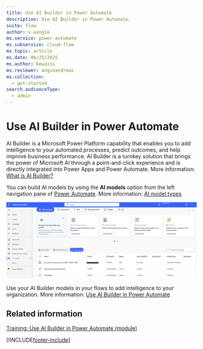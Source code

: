 ```yaml
---
title: Use AI Builder in Power Automate
description: Use AI Builder in Power Automate.
suite: flow
author: v-aangie
ms.service: power-automate
ms.subservice: cloud-flow
ms.topic: article
ms.date: 06/25/2025
ms.author: kewaiss
ms.reviewer: angieandrews
ms.collection:
  - get-started
search.audienceType: 
  - admin
---
```


# Use AI Builder in Power Automate

AI Builder is a Microsoft Power Platform capability that enables you to add intelligence to your automated processes, predict outcomes, and help improve business performance. AI Builder is a turnkey solution that brings the power of Microsoft AI through a point-and-click experience and is directly integrated into Power Apps and Power Automate. More information: [What is AI Builder?](/ai-builder/)

You can build AI models by using the **AI models** option from the left navigation pane of [Power Automate](https://make.powerautomate.com). More information: [AI model types](/ai-builder/model-types)

![Use AI builder in Power Automate.](./media/use-ai-builder/ai_builder.png "AI Builder in Power Automate")


Use your AI Builder models in your flows to add intelligence to your organization. More information: [Use AI Builder in Power Automate](/ai-builder/use-in-flow-overview)

## Related information

[Training: Use AI Builder in Power Automate (module)](/training/modules/ai-builder-power-automate/)

[!INCLUDE[footer-include](includes/footer-banner.md)]
